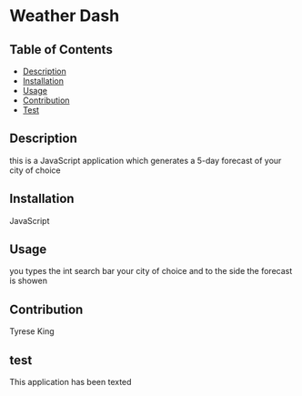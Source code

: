 # Weather Dash

## Table of Contents
* [Description](#description)
* [Installation](#installation)
* [Usage](#usage)
* [Contribution](#contribution)
* [Test](#test)


## Description
this is a JavaScript application which generates a 5-day forecast of your city of choice
## Installation
JavaScript
## Usage
you types the int search bar your city of choice and to the side the forecast is showen
## Contribution 
Tyrese King
## test
This application has been texted

